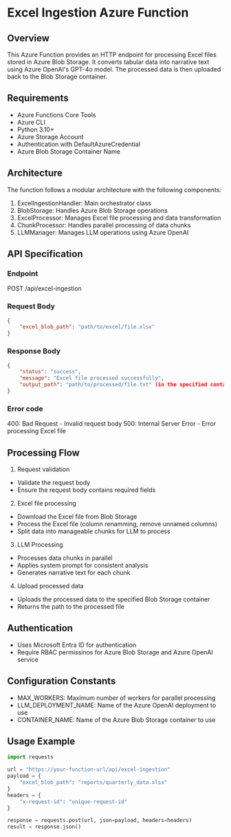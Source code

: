 # Excel Ingestion Azure Function

## Overview 
This Azure Function provides an HTTP endpoint for processing Excel files stored in Azure Blob Storage. It converts tabular data into narrative text using Azure OpenAI's GPT-4o model. The processed data is then uploaded back to the Blob Storage container.

## Requirements
- Azure Functions Core Tools
- Azure CLI
- Python 3.10+
- Azure Storage Account
- Authentication with DefaultAzureCredential
- Azure Blob Storage Container Name

## Architecture

The function follows a modular architecture with the following components:

1. ExcelIngestionHandler: Main orchestrator class
2. BlobStorage: Handles Azure Blob Storage operations
3. ExcelProcessor: Manages Excel file processing and data transformation
4. ChunkProcessor: Handles parallel processing of data chunks
5. LLMManager: Manages LLM operations using Azure OpenAI

## API Specification

### Endpoint 

POST /api/excel-ingestion

### Request Body

```json
{
    "excel_blob_path": "path/to/excel/file.xlsx"
}
```

### Response Body

```json
{
    "status": "success",
    "message": "Excel file processed successfully",
    "output_path": "path/to/processed/file.txt" (in the specified container)
}
```

### Error code 

400: Bad Request - Invalid request body
500: Internal Server Error - Error processing Excel file

## Processing Flow

1. Request validation 
- Validate the request body
- Ensure the request body contains required fields

2. Excel file processing
- Download the Excel file from Blob Storage
- Process the Excel file (column renamming, remove unnamed columns)
- Split data into manageable chunks for LLM to process

3. LLM Processing 
- Processes data chunks in parallel 
- Applies system prompt for consistent analysis 
- Generates narrative text for each chunk 

4. Upload processed data 
- Uploads the processed data to the specified Blob Storage container
- Returns the path to the processed file 

## Authentication 
- Uses Microsoft Entra ID for authentication 
- Require RBAC permissinos for Azure Blob Storage and Azure OpenAI service

## Configuration Constants
- MAX_WORKERS: Maximum number of workers for parallel processing
- LLM_DEPLOYMENT_NAME: Name of the Azure OpenAI deployment to use
- CONTAINER_NAME: Name of the Azure Blob Storage container to use

## Usage Example

```python
import requests

url = "https://your-function-url/api/excel-ingestion"
payload = {
    "excel_blob_path": "reports/quarterly_data.xlsx"
}
headers = {
    "x-request-id": "unique-request-id"
}

response = requests.post(url, json=payload, headers=headers)
result = response.json()

```
